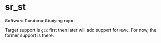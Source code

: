 # sr_st

Software Renderer Studying repo.

Target support is `gcc` first then later will add support for `MSVC`.
For now, the former support is there.
